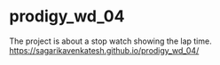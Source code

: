 # prodigy_wd_04
The project is about a stop watch showing the lap time.
https://sagarikavenkatesh.github.io/prodigy_wd_04/
